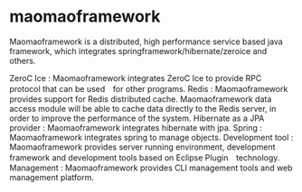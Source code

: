 # maomaoframework
Maomaoframework is a distributed, high performance service based java framework, which integrates springframework/hibernate/zeroice and others.


ZeroC Ice : Maomaoframework integrates ZeroC Ice to provide RPC protocol that can be used　for other programs.
Redis : Maomaoframework provides support for Redis distributed cache. Maomaoframework data access module will be able to cache data directly to the Redis server, in order to improve the performance of the system.
Hibernate as a JPA provider : Maomaoframework integrates hibernate with jpa.
Spring : Maomaoframework integrates spring to manage objects.
Development tool : Maomaoframework provides server running environment, development framework and development tools based on Eclipse Plugin　technology.
Management : Maomaoframework provides CLI management tools and web management platform.

